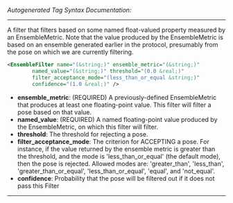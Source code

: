 <!-- THIS IS AN AUTOGENERATED FILE: Don't edit it directly, instead change the schema definition in the code itself. -->

_Autogenerated Tag Syntax Documentation:_

---
A filter that filters based on some named float-valued property measured by an EnsembleMetric.  Note that the value produced by the EnsembleMetric is based on an ensemble generated earlier in the protocol, presumably from the pose on which we are currently filtering.

```xml
<EnsembleFilter name="(&string;)" ensemble_metric="(&string;)"
        named_value="(&string;)" threshold="(0.0 &real;)"
        filter_acceptance_mode="(less_than_or_equal &string;)"
        confidence="(1.0 &real;)" />
```

-   **ensemble_metric**: (REQUIRED) A previously-defined EnsembleMetric that produces at least one floating-point value.  This filter will filter a pose based on that value.
-   **named_value**: (REQUIRED) A named floating-point value produced by the EnsembleMetric, on which this filter will filter.
-   **threshold**: The threshold for rejecting a pose.
-   **filter_acceptance_mode**: The criterion for ACCEPTING a pose.  For instance, if the value returned by the ensemble metric is greater than the threshold, and the mode is 'less_than_or_equal' (the default mode), then the pose is rejected.  Allowed modes are: 'greater_than', 'less_than', 'greater_than_or_equal', 'less_than_or_equal', 'equal', and 'not_equal'.
-   **confidence**: Probability that the pose will be filtered out if it does not pass this Filter

---
